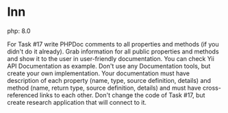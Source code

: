 # Inn
php: 8.0

For Task #17 write PHPDoc comments to all properties and methods (if you didn't do it already). Grab information for all
public properties and methods and show it to the user in user-friendly documentation. You can check Yii API
Documentation as example. Don't use any Documentation tools, but create your own implementation. Your documentation must
have description of each property (name, type, source definition, details) and method (name, return type, source
definition, details) and must have cross-referenced links to each other. Don't change the code of Task #17, but create
research application that will connect to it.